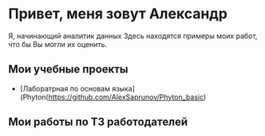 # Привет, меня зовут Александр
Я, начинающий аналитик данных
Здесь находятся примеры моих работ, что бы Вы могли их оценить.
## Мои учебные проекты
- [Лаборатрная по основам языка](Phyton(https://github.com/AlexSaprunov/Phyton_basic)

## Мои работы по ТЗ работодателей 
